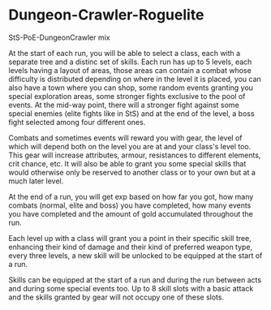 # Dungeon-Crawler-Roguelite
StS-PoE-DungeonCrawler mix

At the start of each run, you will be able to select a class, each with a separate tree and a distinc set of skills. 
Each run has up to 5 levels, each levels having a layout of areas, those areas can contain a combat whose difficulty is distributed depending on where in the level it is placed, you can also have a town where you can shop, some random events granting you special exploration areas, some stronger fights exclusive to the pool of events. At the mid-way point, there will a stronger fight against some special enemies (elite fights like in StS) and at the end of the level, a boss fight selected among four different ones.

Combats and sometimes events will reward you with gear, the level of which will depend both on the level you are at and your class's level too. This gear will increase attributes, armour, resistances to different elements, crit chance, etc. It will also be able to grant you some special skills that would otherwise only be reserved to another class or to your own but at a much later level.

At the end of a run, you will get exp based on how far you got, how many combats (normal, elite and boss) you have completed, how many events you have completed and the amount of gold accumulated throughout the run. 

Each level up with a class will grant you a point in their specific skill tree, enhancing their kind of damage and their kind of preferred weapon type, every three levels, a new skill will be unlocked to be equipped at the start of a run.

Skills can be equipped at the start of a run and during the run between acts and during some special events too. Up to 8 skill slots with a basic attack and the skills granted by gear will not occupy one of these slots.
